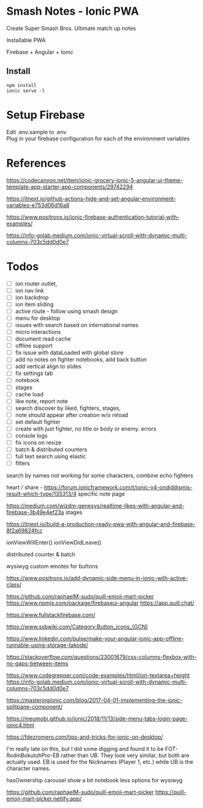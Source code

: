 # Smash Notes - Ionic PWA

Create Super Smash Bros. Ultimate match up notes 

Installable PWA  

Firebase + Angular + Ionic  

## Install

`npm install`  
`ionic serve -l`  



# Setup Firebase

Edit .env.sample to .env  
Plug in your firebase configuration for each of the environment variables  


# References

https://codecanyon.net/item/ionic-grocery-ionic-5-angular-ui-theme-template-app-starter-app-components/29742294

https://itnext.io/github-actions-hide-and-set-angular-environment-variables-e753d06d16a8

https://www.positronx.io/ionic-firebase-authentication-tutorial-with-examples/

https://info-golab.medium.com/ionic-virtual-scroll-with-dynamic-multi-columns-703c5dd0d0e7


# Todos

- [ ] ion router outlet, 
- [ ] ion nav link
- [ ] ion backdrop
- [ ] ion item sliding
- [ ] active route - follow using smash design
- [ ] menu for desktop
- [ ] issues with search based on international names
- [ ] micro interactions
- [ ] document read cache
- [ ] offline support
- [ ] fix issue with dataLoaded with global store
- [ ] add no notes on fighter notebooks, add back button
- [ ] add vertical align to slides
- [ ] fix settings tab
- [ ] notebook
- [ ] stages
- [ ] cache load
- [ ] like note, report note
- [ ] search discover by liked, fighters, stages, 
- [ ] note should appear after creation w/o reload
- [ ] set default fighter
- [ ] create with just fighter, no title or body or enemy. errors
- [ ] console logs
- [ ] fix icons on resize
- [ ] batch & distributed counters
- [ ] full text search using elastic
- [ ] filters

search by names not working for some characters, combine echo fighters

heart / share - https://forum.ionicframework.com/t/ionic-v4-ondiddismis-result-which-type/135313/4
specific note page

https://medium.com/wizdm-genesys/realtime-likes-with-angular-and-firebase-3b49e4ef23a
stages

https://itnext.io/build-a-production-ready-pwa-with-angular-and-firebase-8f2a69824fcc

ionViewWillEnter()
ionViewDidLeave()

distributed counter & batch


wysiwyg
custom emotes for buttons

https://www.positronx.io/add-dynamic-side-menu-in-ionic-with-active-class/

https://github.com/raphaelM-sudo/quill-emoji-mart-picker
https://www.npmjs.com/package/firebaseui-angular
https://app.quill.chat/

https://www.fullstackfirebase.com/

https://www.ssbwiki.com/Category:Button_icons_(GCN)

https://www.linkedin.com/pulse/make-your-angular-ionic-app-offline-runnable-using-storage-takode/

https://stackoverflow.com/questions/23001679/css-columns-flexbox-with-no-gaps-between-items

https://www.codegrepper.com/code-examples/html/ion-textarea+height
https://info-golab.medium.com/ionic-virtual-scroll-with-dynamic-multi-columns-703c5dd0d0e7

https://masteringionic.com/blog/2017-04-01-implementing-the-ionic-splitpane-component/

https://meumobi.github.io/ionic/2018/11/13/side-menu-tabs-login-page-ionic4.html

https://fdezromero.com/tips-and-tricks-for-ionic-on-desktop/

I'm really late on this, but I did some digging and found it to be FOT-RodinBokutohPro-EB rather than UB. They look very similar, but both are actually used. EB is used for the Nicknames (Player 1, etc.) while UB is the character names.

hasOwnership
carousel show a bit
notebook
less options for wysiwyg

https://github.com/raphaelM-sudo/quill-emoji-mart-picker
https://quill-emoji-mart-picker.netlify.app/